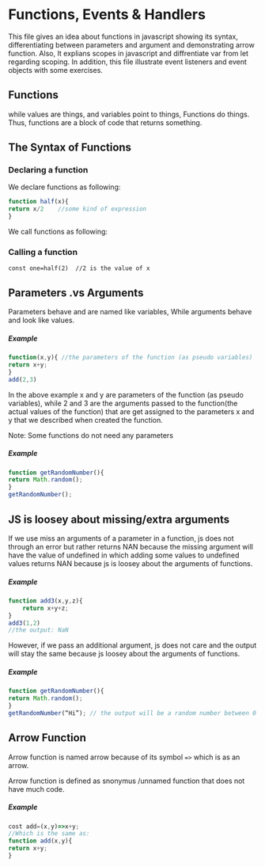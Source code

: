 # Functions, Events & Handlers
This file gives an idea about functions in javascript showing its syntax, differentiating between parameters and argument and demonstrating arrow function. Also, It explians scopes in javascript and diffrentiate var from let regarding scoping. In addition, this file illustrate event listeners and event objects with some exercises.

## Functions
while values are things, and variables point to things, Functions do things. Thus, functions are a block of code that returns something.

## The Syntax of Functions
### Declaring a function 
We declare functions as following:
```javascript
function half(x){
return x/2    //some kind of expression 
}
```
We call functions as following:
### Calling a function 
``` const one=half(2)  //2 is the value of x ```

## Parameters .vs Arguments
Parameters behave and are named like variables, While arguments behave and look like values.

##### Example
```javascript
function(x,y){ //the parameters of the function (as pseudo variables)
return x+y; 
}
add(2,3)
```
In the above example x and y are parameters of the function (as pseudo variables), while 2 and 3 are the arguments 
passed to the function(the actual values of the function) that are get assigned to the parameters x and y that we described when created the function.

Note: Some functions do not need any parameters 
##### Example
```javascript
function getRandomNumber(){
return Math.random();
}
getRandomNumber();
```
## JS is loosey about missing/extra arguments
If we use miss an arguments of a parameter in a function, js does not through an error but rather returns NAN because the missing argument will have the value of undefined in which adding some values to undefined values returns NAN because js is loosey about the arguments of functions.

##### Example
```javascript
function add3(x,y,z){
    return x+y+z;
}
add3(1,2)
//the output: NaN
```
However, if we pass an additional argument, js does not care and the output will stay the same because js loosey about the arguments of functions.
##### Example
```javascript
function getRandomNumber(){
return Math.random();
}
getRandomNumber(“Hi”); // the output will be a random number between 0 and 1

```
## Arrow Function
Arrow function is named arrow because of its symbol ``` => ```  which is as an arrow.

Arrow function is defined as snonymus /unnamed function that does not have much code.

##### Example
```javascript
cost add=(x,y)=>x+y;
//Which is the same as:
function add(x,y){
return x+y;
}
```



